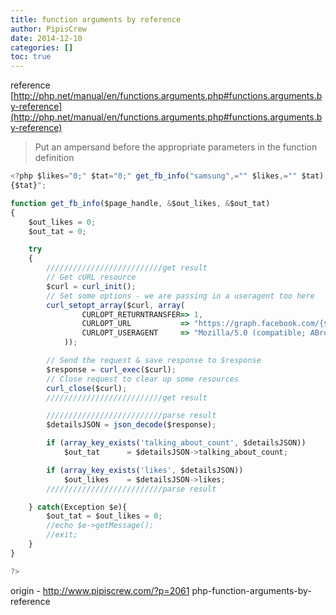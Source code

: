 ```yaml
---
title: function arguments by reference
author: PipisCrew
date: 2014-12-10
categories: []
toc: true
---
```


reference 
[http://php.net/manual/en/functions.arguments.php#functions.arguments.by-reference](http://php.net/manual/en/functions.arguments.php#functions.arguments.by-reference)

> Put an ampersand before the appropriate parameters in the function definition

```js
<?php $likes="0;" $tat="0;" get_fb_info("samsung",="" $likes,="" $tat);="" echo=""?>  
{$tat}";

function get_fb_info($page_handle, &$out_likes, &$out_tat)
{
    $out_likes = 0;
    $out_tat = 0;

    try
    {
        //////////////////////////get result
        // Get cURL resource
        $curl = curl_init();
        // Set some options - we are passing in a useragent too here
        curl_setopt_array($curl, array(
                CURLOPT_RETURNTRANSFER=> 1,
                CURLOPT_URL           => "https://graph.facebook.com/{$page_handle}",
                CURLOPT_USERAGENT     => "Mozilla/5.0 (compatible; ABrowse 0.4; Syllable)"
            ));

        // Send the request & save response to $response
        $response = curl_exec($curl);
        // Close request to clear up some resources
        curl_close($curl);
        //////////////////////////get result

        //////////////////////////parse result
        $detailsJSON = json_decode($response);

        if (array_key_exists('talking_about_count', $detailsJSON))
            $out_tat      = $detailsJSON->talking_about_count;

        if (array_key_exists('likes', $detailsJSON))
            $out_likes    = $detailsJSON->likes;
        //////////////////////////parse result

    } catch(Exception $e){
        $out_tat = $out_likes = 0;
        //echo $e->getMessage();
        //exit;
    }
}

?>
```

origin - http://www.pipiscrew.com/?p=2061 php-function-arguments-by-reference